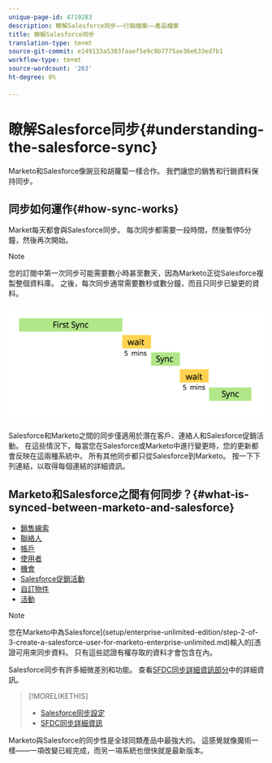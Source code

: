 ```yaml
---
unique-page-id: 4719283
description: 瞭解Salesforce同步——行銷檔案——產品檔案
title: 瞭解Salesforce同步
translation-type: tm+mt
source-git-commit: e149133a5383faaef5e9c9b7775ae36e633ed7b1
workflow-type: tm+mt
source-wordcount: '263'
ht-degree: 0%

---
```



# 瞭解Salesforce同步{#understanding-the-salesforce-sync}

Marketo和Salesforce像豌豆和胡蘿蔔一樣合作。 我們讓您的銷售和行銷資料保持同步。

## 同步如何運作{#how-sync-works}

Market每天都會與Salesforce同步。 每次同步都需要一段時間，然後暫停5分鐘，然後再次開始。

>[!NOTE]
>
>您的訂閱中第一次同步可能需要數小時甚至數天，因為Marketo正從Salesforce複製整個資料庫。 之後，每次同步通常需要數秒或數分鐘，而且只同步已變更的資料。

![](assets/sync-illustration.png)

Salesforce和Marketo之間的同步僅適用於潛在客戶、連絡人和Salesforce促銷活動。 在這些情況下，每當您在Salesforce或Marketo中進行變更時，您的更新都會反映在這兩種系統中。 所有其他同步都只從Salesforce到Marketo。 按一下下列連結，以取得每個連結的詳細資訊。

## Marketo和Salesforce之間有何同步？{#what-is-synced-between-marketo-and-salesforce}

* [銷售線索](sfdc-sync-details/sfdc-sync-lead-sync.md)
* [聯絡人](sfdc-sync-details/sfdc-sync-contact-sync.md)
* [帳戶](sfdc-sync-details/sfdc-sync-account-sync.md)
* [使用者](sfdc-sync-details/sfdc-sync-lead-account-owner-sync.md)
* [機會](sfdc-sync-details/sfdc-sync-opportunity-sync.md)
* [Salesforce促銷活動](sfdc-sync-details/sfdc-sync-campaign-sync.md)
* [自訂物件](sfdc-sync-details/sfdc-sync-custom-object-sync.md)
* [活動](sfdc-sync-details/sfdc-sync-activity-sync.md)

>[!NOTE]
>
>您在Marketo中為Salesforce](setup/enterprise-unlimited-edition/step-2-of-3-create-a-salesforce-user-for-marketo-enterprise-unlimited.md)輸入的[憑證可用來同步資料。 只有這些認證有權存取的資料才會包含在內。

Salesforce同步有許多細微差別和功能。 查看[SFDC同步詳細資訊部分](http://docs.marketo.com/display/docs/sfdc+sync+details)中的詳細資訊。

>[!MORELIKETHIS]
>
>* [Salesforce同步設定](http://docs.marketo.com/display/docs/setup)
>* [SFDC同步詳細資訊](http://docs.marketo.com/display/docs/sfdc+sync+details)

>



Marketo與Salesforce的同步性是全球同類產品中最強大的。 這感覺就像魔術一樣——一項改變已經完成，而另一項系統也很快就是最新版本。